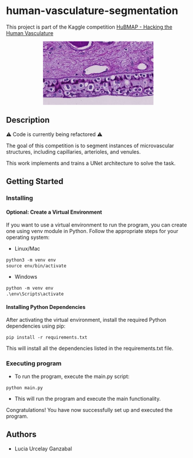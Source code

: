 # human-vasculature-segmentation
This project is part of the Kaggle competition [HuBMAP - Hacking the Human Vasculature](https://www.kaggle.com/competitions/hubmap-hacking-the-human-vasculature)

<p align="center">
    <img src="assets/histology.png" alt="histology_image" width="60%" style="display: block; margin: 0 auto">
</p>


## Description

:warning: Code is currently being refactored :warning:

The goal of this competition is to segment instances of microvascular structures, including capillaries, arterioles, and venules.

This work implements and trains a UNet architecture to solve the task.

## Getting Started

### Installing

#### Optional: Create a Virtual Environment
If you want to use a virtual environment to run the program, you can create one using venv module in Python. Follow the appropriate steps for your operating system:
* Linux/Mac
```
python3 -m venv env
source env/bin/activate
```
* Windows
```
python -m venv env
.\env\Scripts\activate
```

#### Installing Python Dependencies
After activating the virtual environment, install the required Python dependencies using pip:
```
pip install -r requirements.txt
```
This will install all the dependencies listed in the requirements.txt file.

### Executing program
* To run the program, execute the main.py script:
```
python main.py
```
* This will run the program and execute the main functionality.

Congratulations! You have now successfully set up and executed the program.

## Authors

* Lucia Urcelay Ganzabal
